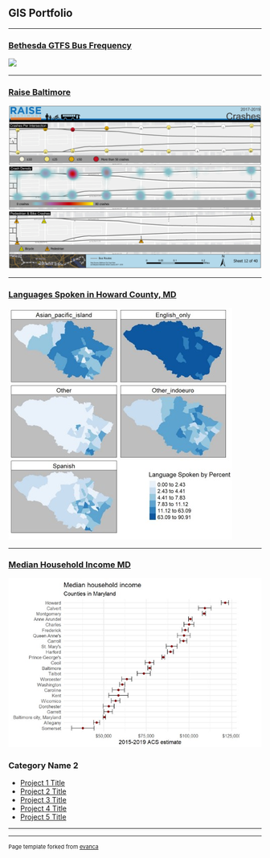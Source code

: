 ## GIS Portfolio

---
### [Bethesda GTFS Bus Frequency](/pdf/bethesda.pdf)
[<img src="/images/bethesda.png?raw=true"/>](/project/)

---
### [Raise Baltimore](/pdf/raise_baltimore.pdf)
[<img src="/images/raise_baltimore.png?raw=true"/>](/project/)

---
### [Languages Spoken in Howard County, MD](/pdf/github_langmap.pdf)
[<img src="/images/github_langmap.jpg?raw=true"/>](/project/)

---
### [Median Household Income MD](/pdf/github_medinc.pdf)
[<img src="/images/github_medhhinc.jpg?raw=true"/>](/project/)







### Category Name 2

- [Project 1 Title](http://example.com/)
- [Project 2 Title](http://example.com/)
- [Project 3 Title](http://example.com/)
- [Project 4 Title](http://example.com/)
- [Project 5 Title](http://example.com/)

---




---
<p style="font-size:11px">Page template forked from <a href="https://github.com/evanca/quick-portfolio">evanca</a></p>
<!-- Remove above link if you don't want to attibute -->
